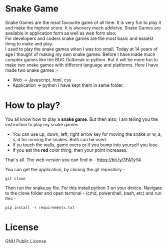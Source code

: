 # Snake Game
Snake Games are the msot favourite game of all time. It is very fun to play it and make the highest score. It is alsovery much addicive. Snake Games are available in application form as well as web form also. 
<br>
For developers and coders snake games are the most basic and easiest thing to make and play.
<br>
I used to play the snake games when I was too small. Today at 14 years of age I thought of making my own snake games. Before I have made much complex games like the BUG Outbreak in python. But it will be more fun to make two snake games with different language and platforms. Here I have made two snake games :-
- Web -> Javascript, html, css
- Application -> python
I have kept them in same folder.

# How to play?
You all know how to play a **snake game**. But then also, I am telling you the instruction to play my snake games.
- You can use up, down, left, right arrow key for moving the snake or w, a, s, d for moving the snakes. Both can be used.
- If yu touch the walls, game overs or if you bump into yourself you lose
- If you eat the **red** color thing, then your point increases.

That's all.
The web version you can find in - https://bit.ly/3FATyY4

You can get the application, by cloning the git repository - 
```
git clone

```
Then run the snake.py file. For this install python 3 on your device.
Navigate to the clone folder and open terminal - (cmd, powershell, bash, etc) and run this -
```
pip install -r requirements.txt
```

# License
GNU Public License

